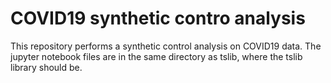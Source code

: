 # COVID19 synthetic contro analysis
This repository performs a synthetic control analysis on COVID19 data. The jupyter notebook files are in the same directory as tslib, where the tslib library should be. 
